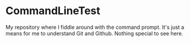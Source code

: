 # CommandLineTest
My repository where I fiddle around with the command prompt.
It's just a means for me to understand Git and Github. Nothing special to see here.
